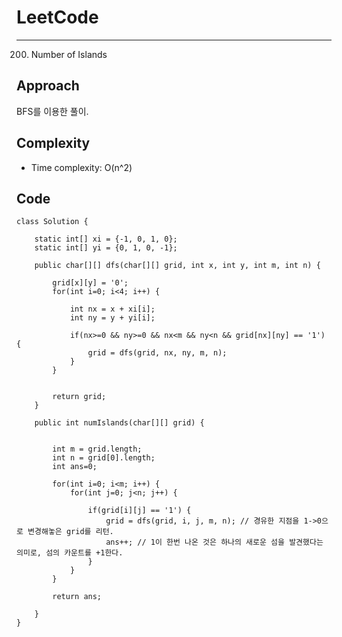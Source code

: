 [//]: # (# Intuition)
<!-- Describe your first thoughts on how to solve this problem. -->


# LeetCode
___
200. Number of Islands
## Approach
<!-- Describe your approach to solving the problem. -->
BFS를 이용한 풀이.

## Complexity
- Time complexity: O(n^2)
<!-- Add your time complexity here, e.g. $$O(n)$$ -->

[//]: # (- Space complexity:)
<!-- Add your space complexity here, e.g. $$O(n)$$ -->

## Code
```
class Solution {

    static int[] xi = {-1, 0, 1, 0};
    static int[] yi = {0, 1, 0, -1};

    public char[][] dfs(char[][] grid, int x, int y, int m, int n) {

        grid[x][y] = '0';
        for(int i=0; i<4; i++) {

            int nx = x + xi[i];
            int ny = y + yi[i];

            if(nx>=0 && ny>=0 && nx<m && ny<n && grid[nx][ny] == '1') {
                grid = dfs(grid, nx, ny, m, n);
            } 
        }
        
        
        return grid;
    }

    public int numIslands(char[][] grid) {
        

        int m = grid.length;
        int n = grid[0].length;
        int ans=0;

        for(int i=0; i<m; i++) {
            for(int j=0; j<n; j++) {

                if(grid[i][j] == '1') {
                    grid = dfs(grid, i, j, m, n); // 경유한 지점을 1->0으로 변경해놓은 grid를 리턴.
                    ans++; // 1이 한번 나온 것은 하나의 새로운 섬을 발견했다는 의미로, 섬의 카운트를 +1한다.
                }
            }
        }

        return ans;

    }
}
```